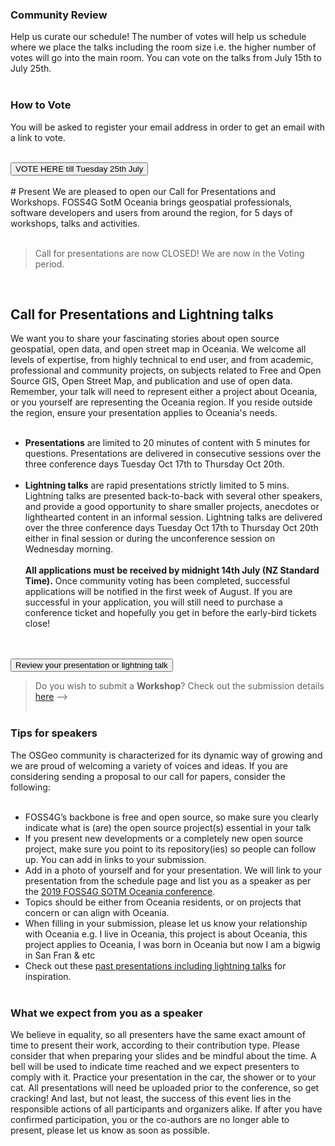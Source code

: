 <!-- page status: 
- please review for spelling and syntax
-->

### Community Review

Help us curate our schedule! The number of votes will help us schedule where we place the talks including the room size i.e. the higher number of votes will go into the main room. 
You can vote on the talks from July 15th to July 25th. 
<br /><br />

### How to Vote
You will be asked to register your email address in order to get an email with a link to vote. 

<br />
<button target="https://talks.osgeo.org/foss4g-sotm-oceania-2023/p/voting/signup/">
    VOTE HERE till Tuesday 25th July
</button>
<br /><br />
# Present
We are pleased to open our Call for Presentations and Workshops. FOSS4G SotM Oceania brings geospatial professionals, software developers and users from around the region, for 5 days of workshops, talks and activities.
<br /><br />

> Call for presentations are now CLOSED!
> We are now in the Voting period. 



<br />

## Call for Presentations and Lightning talks

We want you to share your fascinating stories about open source geospatial, open data, and open street map in Oceania. We welcome all levels of expertise, from highly technical to end user, and from academic, professional and community projects, on subjects related to Free and Open Source GIS, Open Street Map, and publication and use of open data. Remember, your talk will need to represent either a project about Oceania, or you yourself are representing the Oceania region. If you reside outside the region, ensure your presentation applies to Oceania's needs. 
<br /><br />
- **Presentations** are limited to 20 minutes of content with 5 minutes for questions. Presentations are delivered in consecutive sessions over the three conference days Tuesday Oct 17th to Thursday Oct 20th.
<br /><br />
- **Lightning talks** are rapid presentations strictly limited to 5 mins. Lightning talks are presented back-to-back with several other speakers, and provide a good opportunity to share smaller projects, anecdotes or lighthearted content in an informal session. Lightning talks are delivered over the three conference days Tuesday Oct 17th to Thursday Oct 20th either in final session or during the unconference session on Wednesday morning. 
<br /><br />
**All applications must be received by midnight 14th July (NZ Standard Time).**
Once community voting has been completed, successful applications will be notified in the first week of August. If you are successful in your application, you will still need to purchase a conference ticket and hopefully you get in before the early-bird tickets close!
<br /><br />

<br />
<button target="https://talks.osgeo.org/foss4g-sotm-oceania-2023/cfp">
    Review your presentation or lightning talk
</button>

<!--<br /><br />
<!-- the workshop link below will need to be updated -->
> Do you wish to submit a **Workshop**? Check out the submission details [here](/#/workshops) 
-->
<br /><br />

### Tips for speakers
The OSGeo community is characterized for its dynamic way of growing and we are proud of welcoming a variety of voices and ideas. If you are considering sending a proposal to our call for papers, consider the following:
<br /><br />
- FOSS4G’s backbone is free and open source, so make sure you clearly indicate what is (are) the open source project(s) essential in your talk
- If you present new developments or a completely new open source project, make sure you point to its repository(ies) so people can follow up. You can add in links to your submission.
- Add in a photo of yourself and for your presentation. We will link to your presentation from the schedule page and list you as a speaker as per the [2019 FOSS4G SOTM Oceania conference](https://2019.foss4g-oceania.org/speakers/).
- Topics should be either from Oceania residents, or on projects that concern or can align with Oceania. 
- When filling in your submission, please let us know your relationship with Oceania e.g. I live in Oceania, this project is about Oceania, this project applies to Oceania, I was born in Oceania but now I am a bigwig in San Fran & etc 
- Check out these [past presentations including lightning talks](https://www.youtube.com/@foss4gsotmoceania433/videos) for inspiration. 
<br /><br />

### What we expect from you as a speaker

We believe in equality, so all presenters have the same exact amount of time to present their work, according to their contribution type. Please consider that when preparing your slides and be mindful about the time. A bell will be used to indicate time reached and we expect presenters to comply with it. Practice your presentation in the car, the shower or to your cat. All presentations will need be uploaded prior to the conference, so get cracking!
And last, but not least, the success of this event lies in the responsible actions of all participants and organizers alike. If after you have confirmed participation, you or the co-authors are no longer able to present, please let us know as soon as possible.
<br /><br />




